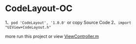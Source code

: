 # CodeLayout-OC

1、`pod 'CodeLayout', '1.0.0'` or copy Source Code
2、`import "UIView+CodeLayout.h"`


more run this project or view [ViewController.m](https://github.com/deng-hb/CodeLayout-OC/blob/master/CodeLayout-OC/ViewController.m)


